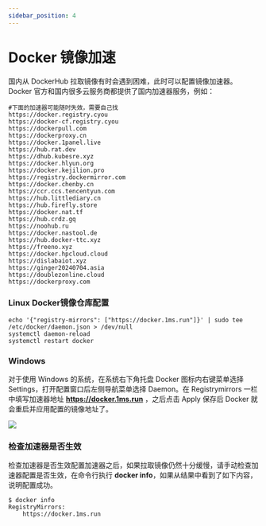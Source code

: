 ```yaml
---
sidebar_position: 4
---
```

# Docker 镜像加速

国内从 DockerHub 拉取镜像有时会遇到困难，此时可以配置镜像加速器。Docker 官方和国内很多云服务商都提供了国内加速器服务，例如：


```
#下面的加速器可能随时失效，需要自己找
https://docker.registry.cyou
https://docker-cf.registry.cyou
https://dockerpull.com
https://dockerproxy.cn
https://docker.1panel.live
https://hub.rat.dev
https://dhub.kubesre.xyz
https://docker.hlyun.org
https://docker.kejilion.pro
https://registry.dockermirror.com
https://docker.chenby.cn
https://ccr.ccs.tencentyun.com
https://hub.littlediary.cn
https://hub.firefly.store
https://docker.nat.tf
https://hub.crdz.gq
https://noohub.ru
https://docker.nastool.de
https://hub.docker-ttc.xyz
https://freeno.xyz
https://docker.hpcloud.cloud
https://dislabaiot.xyz
https://ginger20240704.asia
https://doublezonline.cloud
https://dockerproxy.com
```


### Linux Docker镜像仓库配置
``` 
echo '{"registry-mirrors": ["https://docker.1ms.run"]}' | sudo tee /etc/docker/daemon.json > /dev/null
systemctl daemon-reload
systemctl restart docker
```
### Windows

对于使用 Windows  的系统，在系统右下角托盘 Docker 图标内右键菜单选择 Settings，打开配置窗口后左侧导航菜单选择 Daemon。在 Registrymirrors 一栏中填写加速器地址 **https://docker.1ms.run** ，之后点击 Apply 保存后 Docker 就会重启并应用配置的镜像地址了。

![](https://www.runoob.com/wp-content/uploads/2019/10/38507F68-E30F-4CCA-AE9D-9E9EEF60EC83.jpg)

### 检查加速器是否生效

检查加速器是否生效配置加速器之后，如果拉取镜像仍然十分缓慢，请手动检查加速器配置是否生效，在命令行执行 **docker info**，如果从结果中看到了如下内容，说明配置成功。

```
$ docker info
RegistryMirrors:
    https://docker.1ms.run
```
